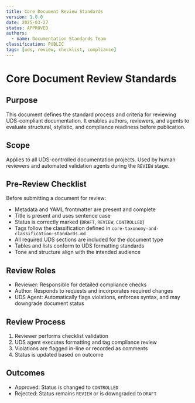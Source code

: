 ```yaml
---
title: Core Document Review Standards
version: 1.0.0
date: 2025-03-27
status: APPROVED
authors:
  - name: Documentation Standards Team
classification: PUBLIC
tags: [uds, review, checklist, compliance]
---
```


# Core Document Review Standards

## Purpose

This document defines the standard process and criteria for reviewing UDS-compliant documentation. It enables authors, reviewers, and agents to evaluate structural, stylistic, and compliance readiness before publication.

## Scope

Applies to all UDS-controlled documentation projects. Used by human reviewers and automated validation agents during the `REVIEW` stage.

## Pre-Review Checklist

Before submitting a document for review:

- Metadata and YAML frontmatter are present and complete
- Title is present and uses sentence case
- Status is correctly marked (`DRAFT`, `REVIEW`, `CONTROLLED`)
- Tags follow the classification defined in `core-taxonomy-and-classification-standards.md`
- All required UDS sections are included for the document type
- Tables and lists conform to UDS formatting standards
- Tone and structure align with the intended audience

## Review Roles

- Reviewer: Responsible for detailed compliance checks
- Author: Responds to requests and incorporates required changes
- UDS Agent: Automatically flags violations, enforces syntax, and may downgrade document status

## Review Process

1. Reviewer performs checklist validation
2. UDS agent executes formatting and tag compliance review
3. Violations are flagged in-line or recorded as comments
4. Status is updated based on outcome

## Outcomes

- Approved: Status is changed to `CONTROLLED`
- Rejected: Status remains `REVIEW` or is downgraded to `DRAFT`

